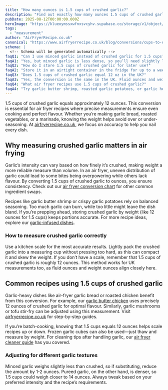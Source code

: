 ```yaml
---
title: "How many ounces is 1.5 cups of crushed garlic?"
description: "Find out exactly how many ounces 1.5 cups of crushed garlic weighs for perfect air fryer recipes every time."
pubDate: 2025-08-12T00:00:00.000Z
heroImage: "https://klueoymssxwfnxsvcyhv.supabase.co/storage/v1/object/public/Shmucket/how-many-ounces-is-1-5-cups-of-crushed-garlic.webp"
tags:
  - "measurement"
author: "AirFryerRecipe.co.uk"
canonical: "https://www.airfryerrecipe.co.uk/blog/conversions/cups-to-ounces/how-many-ounces-is-1-5-cups-of-crushed-garlic"
schema: |
  <!-- Schema will be generated automatically -->
faqQ1: "Can I use minced garlic instead of crushed garlic for 1.5 cups?"
faqA1: "Yes, but minced garlic is less dense, so you’ll need slightly less by weight. For 1.5 cups (12 oz) of crushed garlic, use about 10-11 oz of minced garlic. Adjust to taste, as minced garlic disperses more evenly in dishes."
faqQ2: "How do I store 1.5 cups of crushed garlic for later use?"
faqA2: "Store it in an airtight container in the fridge for up to a week, or freeze it in ice cube trays. Each cube (about 1 oz) makes it easy to portion out 12 oz (1.5 cups) when needed."
faqQ3: "Does 1.5 cups of crushed garlic equal 12 oz in the UK?"
faqA3: "Yes, the conversion is the same in the UK. Fluid ounces and weight ounces are nearly identical for crushed garlic, so 1.5 cups equals roughly 12 oz regardless of location."
faqQ4: "What air fryer recipes use 1.5 cups of crushed garlic?"
faqA4: "Try garlic butter shrimp, roasted garlic potatoes, or garlic herb bread. These dishes benefit from the bold flavour of 12 oz (1.5 cups) of crushed garlic. For more ideas, check our recipe collection."
---
```

<p>1.5 cups of crushed garlic equals approximately 12 ounces. This conversion is essential for air fryer recipes where precise measurements ensure even cooking and perfect flavour. Whether you’re making garlic bread, roasted vegetables, or a marinade, knowing the weight helps avoid over or under-seasoning. At <a href=https://www.airfryerrecipe.co.uk>airfryerrecipe.co.uk</a>, we focus on accuracy to help you nail every dish.</p>  

<h2>Why measuring crushed garlic matters in air frying</h2>  
<p>Garlic’s intensity can vary based on how finely it’s crushed, making weight a more reliable measure than volume. In an air fryer, uneven distribution of garlic could lead to some bites being overpowering while others lack flavour. By converting 1.5 cups of crushed garlic to ounces, you ensure consistency. Check out our <a href=https://www.airfryerrecipe.co.uk/air-fryer-conversion-chart>air fryer conversion chart</a> for other common ingredient swaps.</p>  

<p>Recipes like garlic butter shrimp or crispy garlic potatoes rely on balanced seasoning. Too much garlic can burn, while too little might leave the dish bland. If you’re prepping ahead, storing crushed garlic by weight (like 12 ounces for 1.5 cups) keeps portions accurate. For more recipe ideas, explore our <a href=https://www.airfryerrecipe.co.uk/recipes>garlic-infused dishes</a>.</p>  

<h3>How to measure crushed garlic correctly</h3>  
<p>Use a kitchen scale for the most accurate results. Lightly pack the crushed garlic into a measuring cup without pressing too hard, as this can compact it and skew the weight. If you don’t have a scale, remember that 1.5 cups of crushed garlic is roughly 12 ounces. This method works for UK measurements too, as fluid ounces and weight ounces align closely here.</p>  

<h2>Common recipes using 1.5 cups of crushed garlic</h2>  
<p>Garlic-heavy dishes like air-fryer garlic bread or roasted chicken benefit from this conversion. For example, our <a href=https://www.airfryerrecipe.co.uk/recipe-category/chicken>garlic butter chicken</a> uses precisely 12 ounces of crushed garlic for optimal flavour. Similarly, garlic mushrooms or tofu stir-fry can be adjusted using this measurement. Visit <a href=https://www.airfryerrecipe.co.uk>airfryerrecipe.co.uk</a> for step-by-step guides.</p>  

<p>If you’re batch-cooking, knowing that 1.5 cups equals 12 ounces helps scale recipes up or down. Frozen garlic cubes can also be used—just thaw and measure by weight. For cleaning tips after handling garlic, our <a href=https://www.airfryerrecipe.co.uk/air-fryer-cleaner>air fryer cleaner guide</a> has you covered.</p>  

<h3>Adjusting for different garlic textures</h3>  
<p>Minced garlic weighs slightly less than crushed, so if substituting, reduce the amount by 1-2 ounces. Pureed garlic, on the other hand, is denser, so 1.5 cups could weigh closer to 14 ounces. Always tweak based on your preferred intensity and the recipe’s requirements.</p>
